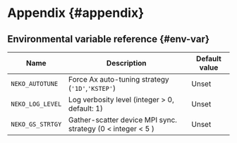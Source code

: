 # Appendix {#appendix}

## Environmental variable reference {#env-var}

Name                    | Description                                                   | Default value
----                    | -----------                                                   | -------------
`NEKO_AUTOTUNE`         | Force Ax auto-tuning strategy (``'1D'``,``'KSTEP'``)          | Unset
`NEKO_LOG_LEVEL`        | Log verbosity level (integer > 0, default: 1)                 | Unset
`NEKO_GS_STRTGY`        | Gather-scatter device MPI sync. strategy (0 < integer < 5 )   | Unset
